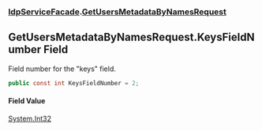 ### [IdpServiceFacade](../index.md 'IdpServiceFacade').[GetUsersMetadataByNamesRequest](index.md 'IdpServiceFacade\.GetUsersMetadataByNamesRequest')

## GetUsersMetadataByNamesRequest\.KeysFieldNumber Field

Field number for the "keys" field\.

```csharp
public const int KeysFieldNumber = 2;
```

#### Field Value
[System\.Int32](https://learn.microsoft.com/en-us/dotnet/api/system.int32 'System\.Int32')